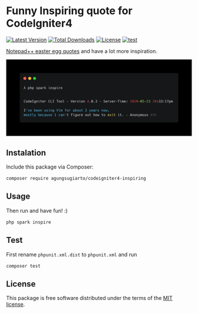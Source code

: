 # Funny Inspiring quote for CodeIgniter4

[![Latest Version](https://img.shields.io/github/release/agungsugiarto/codeigniter4-inspiring.svg)](https://github.com/aguingsugiarto/codeigniter4-inspiring/releases)
[![Total Downloads](https://poser.pugx.org/agungsugiarto/codeigniter4-inspiring/downloads)](https://packagist.org/packages/agungsugiarto/codeigniter4-inspiring)
[![License](https://poser.pugx.org/agungsugiarto/codeigniter4-inspiring/license)](https://packagist.org/packages/agungsugiarto/codeigniter4-inspiring)
[![test](https://github.com/agungsugiarto/codeigniter4-inspiring/workflows/inspiring%20build/badge.svg)](https://github.com/agungsugiarto/codeigniter4-inspiring/actions)

[Notepad++ easter egg quotes](http://en.wikipedia.org/wiki/Notepad%2B%2B#Easter_egg) and have a lot more inspiration.

![](.github/carbon.png?raw=true)
## Instalation

Include this package via Composer:

```console
composer require agungsugiarto/codeigniter4-inspiring
```

## Usage

Then run and have fun! :)
```console
php spark inspire
```

## Test

First rename `phpunit.xml.dist` to `phpunit.xml` and run
```console
composer test
```

## License

This package is free software distributed under the terms of the [MIT license](LICENSE.md).
